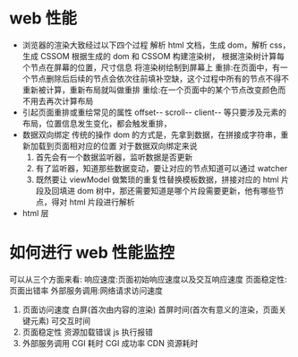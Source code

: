 <!--
 * @Author: your name
 * @Date: 2021-12-19 15:46:06
 * @LastEditTime: 2022-03-22 10:34:08
 * @LastEditors: Please set LastEditors
 * @Description: 打开koroFileHeader查看配置 进行设置: https://github.com/OBKoro1/koro1FileHeader/wiki/%E9%85%8D%E7%BD%AE
 * @FilePath: \Front-end development learning\document\notes\study notes\互联网相关\性能.md
-->

# web 性能

- 浏览器的渲染大致经过以下四个过程
  解析 html 文档，生成 dom，解析 css，生成 CSSOM
  根据生成的 dom 和 CSSOM 构建渲染树，
  根据渲染树计算每个节点在屏幕的位置，尺寸信息
  将渲染树绘制到屏幕上
  重排:在页面中，有一个节点删除后后续的节点会依次往前填补空缺，这个过程中所有的节点不得不重新被计算，重新布局就叫做重排
  重绘:在一个页面中的某个节点改变颜色而不用去再次计算布局
- 引起页面重排或重绘常见的属性
  offset-- scroll-- client-- 等只要涉及元素的布局，位置信息发生变化，都会触发重排，
- 数据双向绑定
  传统的操作 dom 的方式是，先拿到数据，在拼接成字符串，重新加载到页面相对应的位置
  对于数据双向绑定来说
  1. 首先会有一个数据监听器，监听数据是否更新
  2. 有了监听器，知道那些数据变动，要让对应的节点知道可以通过 watcher
  3. 既然要让 viewModel 做繁琐的重复性替换模板数据，拼接对应的 html 片段及回填进 dom 树中，那还需要知道是哪个片段需要更新，他有哪些节点，得对 html 片段进行解析
- html 层

# 如何进行 web 性能监控

可以从三个方面来看:
响应速度:页面初始响应速度以及交互响应速度
页面稳定性:页面出错率
外部服务调用:网络请求访问速度

1. 页面访问速度
   白屏(首次由内容的渲染) 首屏时间(首次有意义的渲染，页面关键元素) 可交互时间
2. 页面稳定性
   资源加载错误
   js 执行报错
3. 外部服务调用
   CGI 耗时
   CGI 成功率
   CDN 资源耗时
